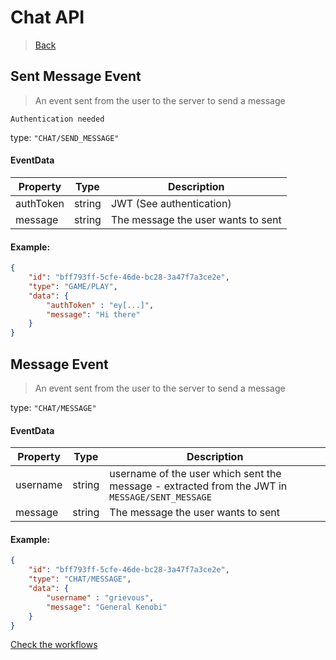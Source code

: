 # Chat API
> [Back](../specification.md)


## Sent Message Event
>  An event sent from the user to the server to send a message

`Authentication needed`

type: `"CHAT/SEND_MESSAGE"`

#### EventData
| Property | Type | Description |
| ---      | ---  | ----        |
| authToken | string | JWT (See authentication) |
| message | string | The message the user wants to sent |


#### Example:
``` json
{
    "id": "bff793ff-5cfe-46de-bc28-3a47f7a3ce2e",
    "type": "GAME/PLAY",
    "data": {
        "authToken" : "ey[...]",
        "message": "Hi there"
    }
}
```

## Message Event
>  An event sent from the user to the server to send a message

type: `"CHAT/MESSAGE"`

#### EventData
| Property | Type | Description |
| ---      | ---  | ----        |
| username | string | username of the user which sent the message - extracted from the JWT in `MESSAGE/SENT_MESSAGE` |
| message | string | The message the user wants to sent |


#### Example:
``` json
{
    "id": "bff793ff-5cfe-46de-bc28-3a47f7a3ce2e",
    "type": "CHAT/MESSAGE",
    "data": {
        "username" : "grievous",
        "message": "General Kenobi"
    }
}
```


[Check the workflows](../usecases/wip.md)